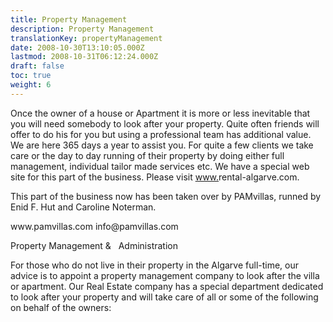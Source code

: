 ```yaml
---
title: Property Management
description: Property Management
translationKey: propertyManagement
date: 2008-10-30T13:10:05.000Z
lastmod: 2008-10-31T06:12:24.000Z
draft: false
toc: true
weight: 6
---
```


Once the owner of a house or Apartment it is more or less inevitable that you will need somebody to look after your property. Quite often friends will offer to do his for you but using a professional team has additional value. We are here 365 days a year to assist you. For quite a few clients we take care or the day to day running of their property by doing either full management, individual tailor made services etc. We have a special web site for this part of the business. Please visit [www.](http://www.previsao.info/)rental-algarve.com.

This part of the business now has been taken over by PAMvillas, runned by Enid F. Hut and Caroline Noterman.

www\.pamvillas.com  info\@pamvillas.com

Property Management &   Administration 

For those who do not live in their property in the Algarve full-time, our advice is to appoint a property management company to look after the villa or apartment. Our Real Estate company has a special department dedicated to look after your property and will take care of all or some of the following on behalf of the owners:
